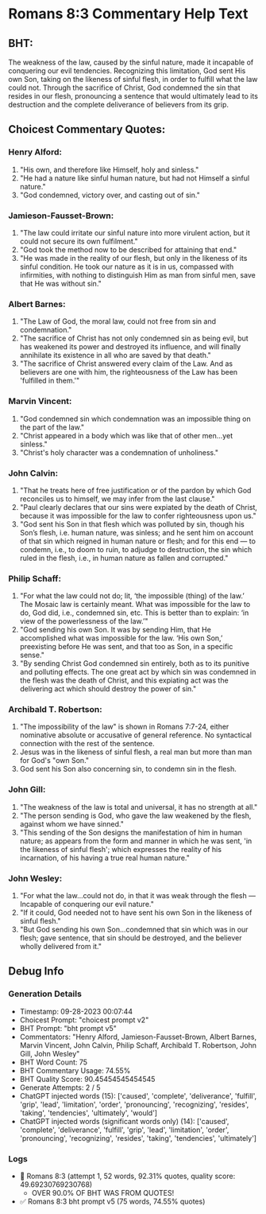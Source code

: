 # Romans 8:3 Commentary Help Text

## BHT:
The weakness of the law, caused by the sinful nature, made it incapable of conquering our evil tendencies. Recognizing this limitation, God sent His own Son, taking on the likeness of sinful flesh, in order to fulfill what the law could not. Through the sacrifice of Christ, God condemned the sin that resides in our flesh, pronouncing a sentence that would ultimately lead to its destruction and the complete deliverance of believers from its grip.

## Choicest Commentary Quotes:
### Henry Alford:
1. "His own, and therefore like Himself, holy and sinless."
2. "He had a nature like sinful human nature, but had not Himself a sinful nature."
3. "God condemned, victory over, and casting out of sin."

### Jamieson-Fausset-Brown:
1. "The law could irritate our sinful nature into more virulent action, but it could not secure its own fulfilment." 
2. "God took the method now to be described for attaining that end." 
3. "He was made in the reality of our flesh, but only in the likeness of its sinful condition. He took our nature as it is in us, compassed with infirmities, with nothing to distinguish Him as man from sinful men, save that He was without sin."

### Albert Barnes:
1. "The Law of God, the moral law, could not free from sin and condemnation."
2. "The sacrifice of Christ has not only condemned sin as being evil, but has weakened its power and destroyed its influence, and will finally annihilate its existence in all who are saved by that death."
3. "The sacrifice of Christ answered every claim of the Law. And as believers are one with him, the righteousness of the Law has been 'fulfilled in them.'"

### Marvin Vincent:
1. "God condemned sin which condemnation was an impossible thing on the part of the law."
2. "Christ appeared in a body which was like that of other men...yet sinless."
3. "Christ's holy character was a condemnation of unholiness."

### John Calvin:
1. "That he treats here of free justification or of the pardon by which God reconciles us to himself, we may infer from the last clause."
2. "Paul clearly declares that our sins were expiated by the death of Christ, because it was impossible for the law to confer righteousness upon us."
3. "God sent his Son in that flesh which was polluted by sin, though his Son’s flesh, i.e. human nature, was sinless; and he sent him on account of that sin which reigned in human nature or flesh; and for this end — to condemn, i.e., to doom to ruin, to adjudge to destruction, the sin which ruled in the flesh, i.e., in human nature as fallen and corrupted."

### Philip Schaff:
1. "For what the law could not do; lit, ‘the impossible (thing) of the law.’ The Mosaic law is certainly meant. What was impossible for the law to do, God did, i.e., condemned sin, etc. This is better than to explain: ‘in view of the powerlessness of the law.’"
2. "God sending his own Son. It was by sending Him, that He accomplished what was impossible for the law. ‘His own Son,’ preexisting before He was sent, and that too as Son, in a specific sense."
3. "By sending Christ God condemned sin entirely, both as to its punitive and polluting effects. The one great act by which sin was condemned in the flesh was the death of Christ, and this expiating act was the delivering act which should destroy the power of sin."

### Archibald T. Robertson:
1. "The impossibility of the law" is shown in Romans 7:7-24, either nominative absolute or accusative of general reference. No syntactical connection with the rest of the sentence. 
2. Jesus was in the likeness of sinful flesh, a real man but more than man for God's "own Son." 
3. God sent his Son also concerning sin, to condemn sin in the flesh.

### John Gill:
1. "The weakness of the law is total and universal, it has no strength at all."
2. "The person sending is God, who gave the law weakened by the flesh, against whom we have sinned."
3. "This sending of the Son designs the manifestation of him in human nature; as appears from the form and manner in which he was sent, 'in the likeness of sinful flesh'; which expresses the reality of his incarnation, of his having a true real human nature."

### John Wesley:
1. "For what the law...could not do, in that it was weak through the flesh — Incapable of conquering our evil nature."
2. "If it could, God needed not to have sent his own Son in the likeness of sinful flesh."
3. "But God sending his own Son...condemned that sin which was in our flesh; gave sentence, that sin should be destroyed, and the believer wholly delivered from it."


## Debug Info
### Generation Details
- Timestamp: 09-28-2023 00:07:44
- Choicest Prompt: "choicest prompt v2"
- BHT Prompt: "bht prompt v5"
- Commentators: "Henry Alford, Jamieson-Fausset-Brown, Albert Barnes, Marvin Vincent, John Calvin, Philip Schaff, Archibald T. Robertson, John Gill, John Wesley"
- BHT Word Count: 75
- BHT Commentary Usage: 74.55%
- BHT Quality Score: 90.45454545454545
- Generate Attempts: 2 / 5
- ChatGPT injected words (15):
	['caused', 'complete', 'deliverance', 'fulfill', 'grip', 'lead', 'limitation', 'order', 'pronouncing', 'recognizing', 'resides', 'taking', 'tendencies', 'ultimately', 'would']
- ChatGPT injected words (significant words only) (14):
	['caused', 'complete', 'deliverance', 'fulfill', 'grip', 'lead', 'limitation', 'order', 'pronouncing', 'recognizing', 'resides', 'taking', 'tendencies', 'ultimately']

### Logs
- 🔄 Romans 8:3 (attempt 1, 52 words, 92.31% quotes, quality score: 49.69230769230768) 
	- OVER 90.0% OF BHT WAS FROM QUOTES!
- ✅ Romans 8:3 bht prompt v5 (75 words, 74.55% quotes)